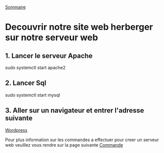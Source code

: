 [Sommaire](./README.md)

# Decouvrir notre site web herberger sur notre serveur web

## 1. Lancer le serveur Apache
sudo systemctl start apache2

## 2. Lancer Sql
sudo systemctl start mysql

## 3. Aller sur un navigateur et entrer l'adresse suivante

[Wordpress](www.monsite.com)

Pour plus information sur les commandes a effectuer pour creer un serveur web veuillez vous rendre sur la page suivante
[Commande](./commande.md)